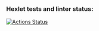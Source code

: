 ### Hexlet tests and linter status:
[![Actions Status](https://github.com/vmakv4/python-project-lvl1/workflows/hexlet-check/badge.svg)](https://github.com/vmakv4/python-project-lvl1/actions)